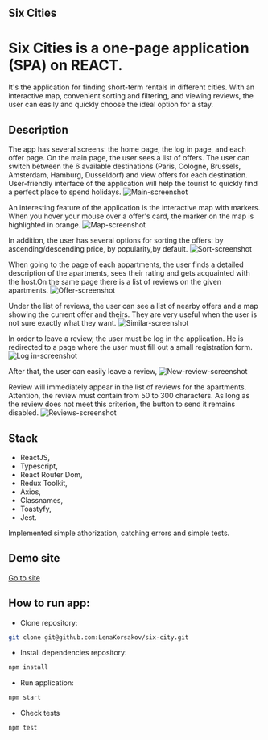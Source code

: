 ## Six Cities
# Six Cities is a one-page application (SPA) on REACT.
It's the application for finding short-term rentals in different cities. With an interactive map, convenient sorting and filtering, and viewing reviews, the user can easily and quickly choose the ideal option for a stay.

## Description
The app has several screens: the home page, the log in page, and each offer page.
On the main page, the user sees a list of offers. The user can switch between the 6 available destinations (Paris, Cologne, Brussels, Amsterdam, Hamburg, Dusseldorf) and view offers for each destination. User-friendly interface of the application will help the tourist to quickly find a perfect place to spend holidays.
![Main-screenshot](https://github.com/LenaKorsakov/six-cities/blob/master/project/screenshots/main-screenshot.png)

An interesting feature of the application is the interactive map with markers. When you hover your mouse over a offer's card, the marker on the map is highlighted in orange.
![Map-screenshot](https://github.com/LenaKorsakov/six-cities/blob/master/project/screenshots/map-screenshot.png)

In addition, the user has several options for sorting the offers: by ascending/descending price, by popularity,by default.
![Sort-screenshot](https://github.com/LenaKorsakov/six-cities/blob/master/project/screenshots/sort-screenshot.png)

When going to the page of each appartments, the user finds a detailed description of the apartments, sees their rating and gets acquainted with the host.On the same page there is a list of reviews on the given apartments.
![Offer-screenshot](https://github.com/LenaKorsakov/six-cities/blob/master/project/screenshots/offer-screenshot.png)

Under the list of reviews, the user can see a list of nearby offers and a map showing the current offer and theirs. They are very useful when the user is not sure exactly what they want.
![Similar-screenshot](https://github.com/LenaKorsakov/six-cities/blob/master/project/screenshots/similar-screenshot.png)

In order to leave a review, the user must be log in the application. He is redirected to a page where the user must fill out a small registration form. 
![Log in-screenshot](https://github.com/LenaKorsakov/six-cities/blob/master/project/screenshots/log-in-screenshot.png)

After that, the user can easily leave a review,
![New-review-screenshot](https://github.com/LenaKorsakov/six-cities/blob/master/project/screenshots/new-review-screenshot.png)

Review will immediately appear in the list of reviews for the apartments. Attention, the review must contain from 50 to 300 characters. As long as the review does not meet this criterion, the button to send it remains disabled.
![Reviews-screenshot](https://github.com/LenaKorsakov/six-cities/blob/master/project/screenshots/reviews-screenshot.png)


## Stack
- ReactJS,
- Typescript,
- React Router Dom,
- Redux Toolkit,
- Axios,
- Classnames,
- Toastyfy,
- Jest.

Implemented simple athorization, catching errors and simple tests.
## Demo site
<a href="https://six-cities-korsakova.vercel.app/">Go to site</a>

## How to run app:

- Clone repository:
```bash
git clone git@github.com:LenaKorsakov/six-city.git
```

- Install dependencies repository:

```bash
npm install
```

- Run application:

```bash
npm start
```

- Check tests
```bash
npm test
```
